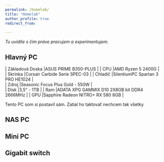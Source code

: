 ```yaml
---
permalink: /homelab/
title: "Homelab"
author_profile: true
redirect_from: 
  
---
```

_Tu uvidíte s čím práve pracujem a experimentujem._

Hlavný PC
---------- 

| Základová Doska      |ASUS PRIME B350-PLUS                         | 
| CPU                  |AMD Ryzen 5 2400G                            | 
| Skrinka              |Corsair Carbide Serie SPEC-03                | 
| Chladič              |SilentiumPC Spartan 3 PRO HE1024             |   
| Zdroj                |Seasonic Focus Plus Gold - 550W              |    
| Disk                 |3,5" - 1TB                                   | 
| Ram                  |ADATA XPG GAMMIX D10 2X8GB kit DDR4 2666MHz  | 
| GPU                  |Sapphire Radeon NITRO+ RX 580  8GB           | 
    

Tento PC som si postavil sám. Zatial ho taktovať nechcem tak všetky    








NAS PC
----------   








Mini  PC
----------  








Gigabit switch
----------  